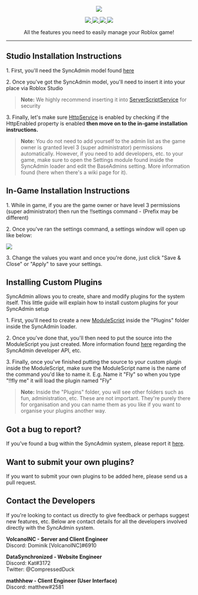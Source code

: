 <p align="center">
    <img src="http://i.imgur.com/YIzwAS5.png">
</p>
<p align="center">
    <a href="https://discord.gg/3nzcRkD">
        <img src="https://img.shields.io/discord/212155948863717377.svg">
    </a>
    <a href="https://twitter.com/SyncAdmin">
        <img src="https://img.shields.io/twitter/follow/SyncAdmin.svg?style=social&label=Follow&style=flat-square">
    </a>
    <a href="https://github.com/DataSynchronized/SyncAdmin/issues">
        <img src="https://img.shields.io/github/issues/datasynchronized/syncadmin.svg?style=flat">
    </a>
    <a href="https://syncadmin.cp">
        <img src="https://img.shields.io/website-up-down-green-red/https/syncadmin.co.svg?label=SyncAdmin%20Site">
    </a>
</p>

<p align="center">All the features you need to easily manage your Roblox game!</p>
<hr>

<h2>Studio Installation Instructions</h2>
<p>1. First, you'll need the SyncAdmin model found <a href="http://www.roblox.com/library/549677290/SyncAdmin">here</a></p>

<p>2. Once you've got the SyncAdmin model, you'll need to insert it into your place via Roblox Studio</p>
<blockquote>
<p><b>Note:</b> We highly recommend inserting it into <a href="http://wiki.roblox.com/index.phptitle=API:Class/ServerScriptService">ServerScriptService</a> for security</p>
</blockquote>

<p>3. Finally, let's make sure <a href="http://wiki.roblox.com/index.php?title=API:Class/HttpService">HttpService</a> is enabled by checking if the HttpEnabled property is enabled <b>then move on to the in-game installation instructions.</b></p>

<blockquote>
<p><b>Note:</b> You do not need to add yourself to the admin list as the game owner is granted level 3 (super administrator) permissions automatically. However, if you need to add developers, etc. to your game, make sure to open the Settings module found inside the SyncAdmin loader and edit the BaseAdmins setting. More information found (here when there's a wiki page for it).</p>
</blockquote>

<h2>In-Game Installation Instructions</h2>
<p>1. While in game, if you are the game owner or have level 3 permissions (super administrator) then run the !!settings command - (Prefix may be different)

<p>2. Once you've ran the settings command, a settings window will open up like below:</p>
<img src="https://image.prntscr.com/image/N2DlQXRbQfeedU1WlXx3pg.png">
<p>3. Change the values you want and once you're done, just click "Save & Close" or "Apply" to save your settings.

<h2>Installing Custom Plugins</h2>
<p>SyncAdmin allows you to create, share and modify plugins for the system itself. This little guide will explain how to install custom plugins for your SyncAdmin setup</p>

<p>1. First, you'll need to create a new <a href="http://wiki.roblox.com/index.php?title=API:Class/ModuleScript">ModuleScript</a> inside the "Plugins" folder inside the SyncAdmin loader.</p>

<p>2. Once you've done that, you'll then need to put the source into the ModuleScript you just created. More information found <a href="https://github.com/DataSynchronized/SyncAdmin/wiki">here</a> regarding the SyncAdmin developer API, etc.</p>

<p>3. Finally, once you've finished putting the source to your custom plugin inside the ModuleScript, make sure the ModuleScript name is the name of the command you'd like to name it. E.g. Name it "Fly" so when you type "!!fly me" it will load the plugin named "Fly"</p>

<blockquote>
<p><b>Note:</b> Inside the "Plugins" folder, you will see other folders such as fun, administration, etc. These are not important. They're purely there for organisation and you can name them as you like if you want to organise your plugins another way.</p>
</blockquote>

<h2>Got a bug to report?</h2>
<p>If you've found a bug within the SyncAdmin system, please report it <a href="https://github.com/DataSynchronized/SyncAdmin/issues">here</a>.</p>

<h2>Want to submit your own plugins?</h2>
<p>If you want to submit your own plugins to be added here, please send us a pull request.</p>

<h2>Contact the Developers</h2>
<p>If you're looking to contact us directly to give feedback or perhaps suggest new features, etc. Below are contact details for all the developers involved directly with the SyncAdmin system.</p>

<p><b>VolcanoINC - Server and Client Engineer</b>
<br>Discord: Dominik [VolcanoINC]#6910</p>

<p><b>DataSynchronized - Website Engineer</b>
<br>Discord: Kat#3172
<br>Twitter: @CompressedDuck</p>

<p><b>mathhhew - Client Engineer (User Interface)</b>
<br>Discord: matthew#2581</p>

